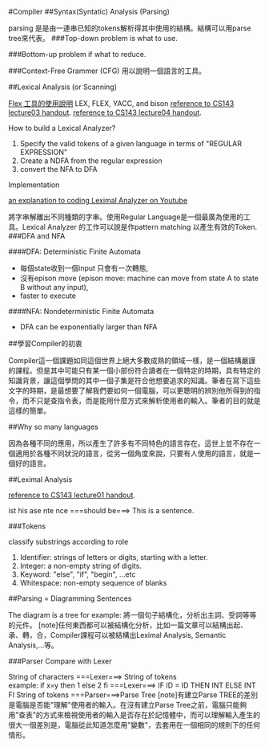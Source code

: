 #Compiler
##Syntax(Syntatic) Analysis (Parsing)

parsing 是是由一連串已知的tokens解析得其中使用的結構。結構可以用parse tree來代表。
###Top-down
problem is what to use.

###Bottom-up
problem if what to reduce.

###Context-Free Grammer (CFG)
用以說明一個語言的工具。

##Lexical Analysis (or Scanning)

[Flex 工具的使用說明](http://xiaoxia.org/2011/10/24/writing-a-compiler-learning-gnu-flex-write-a-lexical-analyzer/) LEX, FLEX, YACC, and bison [reference to CS143 lecture03 handout](http://web.stanford.edu/class/cs143/lectures/lecture03.pdf). [reference to CS143 lecture04 handout](http://web.stanford.edu/class/cs143/lectures/lecture04.pdf).

How to build a Lexical Analyzer?
1. Specify the valid tokens of a given language in terms of "REGULAR EXPRESSION"
2. Create a NDFA from the regular expression
3. convert the NFA to DFA

Implementation

[an explanation to coding Leximal Analyzer on Youtube](https://www.youtube.com/watch?v=KnCrHIjP3jM)

將字串解離出不同種類的字串。使用Regular Language是一個最廣為使用的工具。Lexical Analyzer 的工作可以說是作pattern matching 以產生有效的Token.
###DFA and NFA

####DFA: Deterministic Finite Automata

* 每個state收到一個input 只會有一次轉態,
* 沒有epison move (epison move: machine can move from state A to state B without any input),
* faster to execute

####NFA: Nondeterministic Finite Automata

* DFA can be exponentially larger than NFA

##學習Compiler的初衷

Compiler這一個課題如同這個世界上絕大多數成熟的領域一樣，是一個結構嚴謹的課程。但是其中可能只有某一個小部份符合讀者在一個特定的時期，具有特定的知識背景，讓這個學問的其中一個子集是符合他想要追求的知識。筆者在寫下這些文字的時期，是最想要了解我們要如何一個電腦，可以更聰明的辨別他所得到的指令，而不只是查指令表，而是能用什麼方式來解析使用者的輸入。筆者的目的就是這樣的簡單。

##Why so many languages

因為各種不同的應用，所以產生了許多有不同特色的語言存在。這世上並不存在一個適用於各種不同狀況的語言，從另一個角度來說，只要有人使用的語言，就是一個好的語言。

##Leximal Analysis

[reference to CS143 lecture01 handout](http://web.stanford.edu/class/cs143/lectures/lecture01.pdf).

ist his ase nte nce ===should be===> This is a sentence.

###Tokens

classify substrings according to role

1. Identifier: strings of letters or digits, starting with a letter.
2. Integer: a non-empty string of digits.
3. Keyword: "else", "if", "begin", ...etc
4. Whitespace: non-empty sequence of blanks

##Parsing = Diagramming Sentences

The diagram is a tree
for example: 將一個句子結構化，分析出主詞、受詞等等的元件。
[note]任何東西都可以被結構化分析，比如一篇文章可以結構出起、承、轉，合，Compiler課程可以被結構出Leximal Analysis, Semantic Analysis,...等。

###Parser Compare with Lexer

String of characters ===Lexer===> String of tokens	 
example: if x=y then 1 else 2 fi ===Lexer===> IF ID = ID THEN INT ELSE INT FI
String of tokens ===Parser===>Parse Tree 
[note]有建立Parse TREE的差別是電腦是否能"理解"使用者的輸入。在沒有建立Parse Tree之前，電腦只能夠用"查表"的方式來檢視使用者的輸入是否存在於記憶體中，而可以理解輸入產生的很大一個差別是，電腦從此知道怎麼用"變數"，去套用在一個相同的規則下的任何情形。